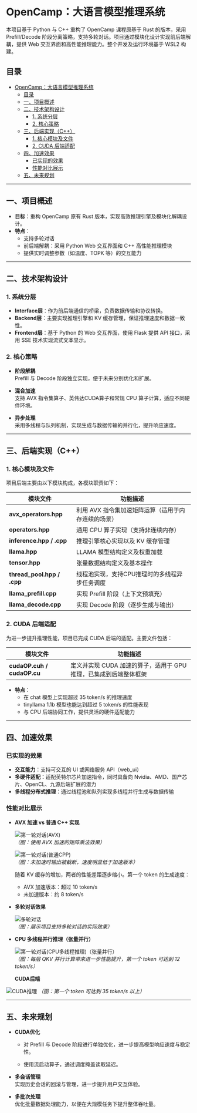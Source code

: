 # OpenCamp：大语言模型推理系统

本项目基于 Python 与 C++ 重构了 OpenCamp 课程原基于 Rust 的版本，采用 Prefill/Decode 阶段分离策略，支持多轮对话。项目通过模块化设计实现前后端解耦，提供 Web 交互界面和高性能推理能力。整个开发及运行环境基于 WSL2 构建。

## 目录

- [OpenCamp：大语言模型推理系统](#opencamp大语言模型推理系统)
  - [目录](#目录)
  - [一、项目概述](#一项目概述)
  - [二、技术架构设计](#二技术架构设计)
    - [1. 系统分层](#1-系统分层)
    - [2. 核心策略](#2-核心策略)
  - [三、后端实现（C++）](#三后端实现c)
    - [1. 核心模块及文件](#1-核心模块及文件)
    - [2. CUDA 后端适配](#2-cuda-后端适配)
  - [四、加速效果](#四加速效果)
    - [已实现的效果](#已实现的效果)
    - [性能对比展示](#性能对比展示)
  - [五、未来规划](#五未来规划)

---

## 一、项目概述

- **目标**：重构 OpenCamp 原有 Rust 版本，实现高效推理引擎及模块化解耦设计。
- **特点**：
  - 支持多轮对话
  - 前后端解耦：采用 Python Web 交互界面和 C++ 高性能推理模块
  - 提供实时调整参数（如温度、TOPK 等）的交互能力

---

## 二、技术架构设计

### 1. 系统分层

- **Interface层**：作为前后端通信的桥梁，负责数据传输和协议转换。
- **Backend层**：主要实现推理引擎和 KV 缓存管理，保证推理速度和数据一致性。
- **Frontend层**：基于 Python 的 Web 交互界面，使用 Flask 提供 API 接口，采用 SSE 技术实现流式文本显示。

### 2. 核心策略

- **阶段解耦**  
  Prefill 与 Decode 阶段独立实现，便于未来分别优化和扩展。
  
- **混合加速**  
  支持 AVX 指令集算子、英伟达CUDA算子和常规 CPU 算子计算，适应不同硬件环境。
  
- **异步处理**  
  采用多线程与队列机制，实现生成与数据传输的并行化，提升响应速度。

---

## 三、后端实现（C++）

### 1. 核心模块及文件

项目后端主要由以下模块构成，各模块职责如下：

| 模块文件                    | 功能描述                                                       |
| --------------------------- | -------------------------------------------------------------- |
| **avx_operators.hpp**       | 利用 AVX 指令集加速矩阵运算（适用于内存连续的场景）             |
| **operators.hpp**           | 通用 CPU 算子实现（支持非连续内存）                             |
| **inference.hpp / .cpp**    | 推理引擎核心实现以及 KV 缓存管理                                |
| **llama.hpp**               | LLAMA 模型结构定义及权重加载                                   |
| **tensor.hpp**              | 张量数据结构定义及基本操作                                      |
| **thread_pool.hpp / .cpp**  | 线程池实现，支持CPU推理时的多线程异步任务调度                              |
| **llama_prefill.cpp**       | 实现 Prefill 阶段（上下文预填充）                                |
| **llama_decode.cpp**        | 实现 Decode 阶段（逐步生成与输出）                               |

### 2. CUDA 后端适配

为进一步提升推理性能，项目已完成 CUDA 后端的适配。主要文件包括：
  
| 模块文件                | 功能描述                                           |
| ----------------------- | -------------------------------------------------- |
| **cudaOP.cuh / cudaOP.cu** | 定义并实现 CUDA 加速的算子，适用于 GPU 推理，已集成到后端整体框架 |

- **特点**：
  - 在 chat 模型上实现超过 35 token/s 的推理速度
  - tinyllama 1.1b 模型也能达到超过 5 token/s 的性能表现
  - 与 CPU 后端协同工作，提供灵活的硬件适配能力

---

## 四、加速效果

### 已实现的效果

- **交互能力**：支持可交互的 UI 或网络服务 API（web_ui）
- **多硬件适配**：适配英特尔芯片加速指令，同时具备向 Nvidia、AMD、国产芯片、OpenCL、九源后端扩展的潜力
- **多线程分布式推理**：通过线程池和队列实现多线程并行生成与数据传输

### 性能对比展示

- **AVX 加速 vs 普通 C++ 实现**

  ![第一轮对话(AVX)](e2.png)  
  *（图：使用 AVX 加速的矩阵乘法效果）*

  ![第一轮对话(普通CPP)](e1.png)  
  *（图：未加速时输出被截断，速度明显低于加速版本）*

  随着 KV 缓存的增加，两者的性能差距逐步缩小。第一个 token 的生成速度：
  - AVX 加速版本：超过 10 token/s
  - 未加速版本：约 8 token/s

- **多轮对话效果**

  ![多轮对话](e3.png)  
  *（图：展示项目支持多轮对话的实际效果）*

- **CPU 多线程并行推理（张量并行）**

  ![第一轮对话(CPU多线程推理)（张量并行）](e4.png)  
  *（图：每层 QKV 并行计算带来进一步性能提升，第一个 token 可达到 12 token/s）*

  **CUDA后端**
 
 ![CUDA推理](e5.png)
  *（图：第一个 token 可达到 35 token/s 以上）*

---

## 五、未来规划

- **CUDA优化**  
  - 对 Prefill 与 Decode 阶段进行单独优化，进一步提高模型响应速度与稳定性。

  - 使用流启动算子，通过调度掩盖读取延迟。

- **多会话管理**  
  实现历史会话的回滚与管理，进一步提升用户交互体验。

- **多批次处理**  
  优化批量数据处理能力，以便在大规模任务下提升整体吞吐量。



